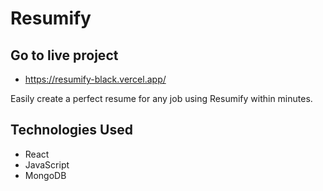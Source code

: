 # Resumify

## Go to live project
- https://resumify-black.vercel.app/

Easily create a perfect resume for any job using Resumify within minutes.

## Technologies Used

- React
- JavaScript
- MongoDB
